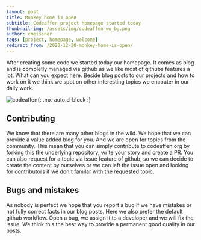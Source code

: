 ```yaml
---
layout: post
title: Monkey home is open
subtitle: Codeaffen project homepage started today
thumbnail-img: /assets/img/codeaffen_wo_bg.png
author: cmeissner
tags: [project, homepage, welcome]
redirect_from: /2020-12-20-monkey-home-is-open/
---
```


After creating some code we started today our homepage. It comes as blog and is completly managed via github as we like most of githubs features a lot.
What can you expect here. Beside blog posts to our projects and how to work on it we think we spot on other interesting topics we encouter in our daily work.

![codeaffen](/assets/img/codeaffen_wo_bg.png){: .mx-auto.d-block :}

## Contributing

We know that there are many other blogs in the wild. We hope that we can provide a value added blog for you. And we are open for topics from the community. This mean that you can simply contribute to codeaffen.org by forking this the underlying repository, write your story and create a PR.
You can also request for a topic via issue feature of github, so we can decide to create the content by ourselves or we can left the issue open and looking for contributors if we don't familar with the requested topic.

## Bugs and mistakes

As nobody is perfect we hope that you report a bug if we have mistakes or not fully correct facts in our blog posts. Here we also prefer the default github workflow. Open a bug, we assign it to a developer and we will fix the issue. We think this the best way to provide a permanent good quality in our posts.
